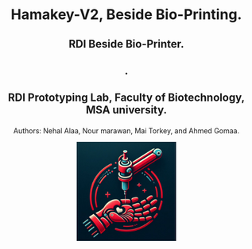 # **<p align="center"> Hamakey-V2, Beside Bio-Printing.</p>**
## <p align="center"> RDI  Beside Bio-Printer. </p>
## <p align="center">     . </p>
## <p align="center"> RDI Prototyping Lab, Faculty of Biotechnology, MSA university. </p>
<p align="center"> Authors: Nehal Alaa, Nour marawan, Mai Torkey, and  Ahmed Gomaa. </p>

<p align="center">
  <img src="Hamaki LOGO.PNG" width="200" height="200">
</p>
